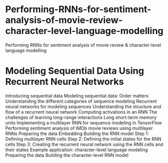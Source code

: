 # Performing-RNNs-for-sentiment-analysis-of-movie-review-character-level-language-modelling
Performing RNNs for sentiment analysis of movie review &amp; character-level language modelling

# Modeling Sequential Data Using Recurrent Neural Networks

Introducing sequential data
Modeling sequential data: Order matters
Understanding the different categories of sequence modeling
Recurrent neural networks for modeling sequences
Understanding the structure and flow of a recurrent neural network
Computing activations in an RNN
The challenges of learning long-range interactions
Long short-term memory units
Implementing a multilayer RNN for sequence modeling in TensorFlow
Performing sentiment analysis of IMDb movie reviews using multilayer RNNs
Preparing the data
Embedding
Building the RNN model
Step 1: Defining multilayer RNN cells
Step 2: Defining the initial states for the RNN cells
Step 3: Creating the recurrent neural network using the RNN cells and their states
Example application: character-level language modeling
Preparing the data
Building the character-level RNN model
